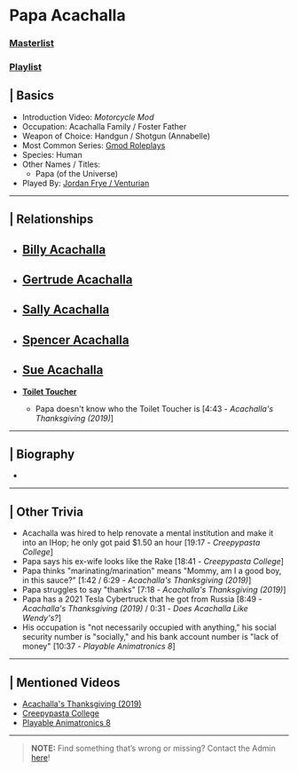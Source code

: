 # Papa Acachalla
### [Masterlist]()
### [Playlist]()

## | Basics
- Introduction Video: *Motorcycle Mod*
- Occupation: Acachalla Family / Foster Father
- Weapon of Choice: Handgun / Shotgun \(Annabelle)
- Most Common Series: [Gmod Roleplays](6.Series/Gmod/Roleplays.md)
- Species: Human
- Other Names / Titles:
  - Papa \(of the Universe)
- Played By: [Jordan Frye / Venturian](3.Siblings/3.1.Jordan-Frye-Venturian.md)

----

## | Relationships
- [**Billy Acachalla**]()
  - 

- [**Gertrude Acachalla**]()
  - 

- [**Sally Acachalla**]()
  - 

- [**Spencer Acachalla**]()
  - 

- [**Sue Acachalla**]()
  - 

- [**Toilet Toucher**](5.Characters/Toilet_Toucher.md)
  - Papa doesn't know who the Toilet Toucher is [4:43 - *Acachalla's Thanksgiving (2019)*]

----

## | Biography
- 

----

## | Other Trivia
- Acachalla was hired to help renovate a mental institution and make it into an IHop; he only got paid $1.50 an hour \[19:17 - *Creepypasta College*]
- Papa says his ex-wife looks like the Rake \[18:41 - *Creepypasta College*]
- Papa thinks "marinating/marination" means "Mommy, am I a good boy, in this sauce?" [1:42 / 6:29 - *Acachalla's Thanksgiving (2019)*]
- Papa struggles to say "thanks" [7:18 - *Acachalla's Thanksgiving (2019)*]
- Papa has a 2021 Tesla Cybertruck that he got from Russia [8:49 - *Acachalla's Thanksgiving (2019)* / 0:31 - *Does Acachalla Like Wendy's?*]
- His occupation is "not necessarily occupied with anything," his social security number is "socially," and his bank account number is "lack of money" [10:37 - *Playable Animatronics 8*]

----

## | Mentioned Videos
- [Acachalla's Thanksgiving (2019)](https://youtu.be/dC5GT2mZNEk)
- [Creepypasta College](https://youtu.be/TyTM5NU8jKY)
- [Playable Animatronics 8](https://youtu.be/KByoXkGBzWo)

----

> **NOTE:** Find something that’s wrong or missing? Contact the Admin [here](../chapter_2.md)!